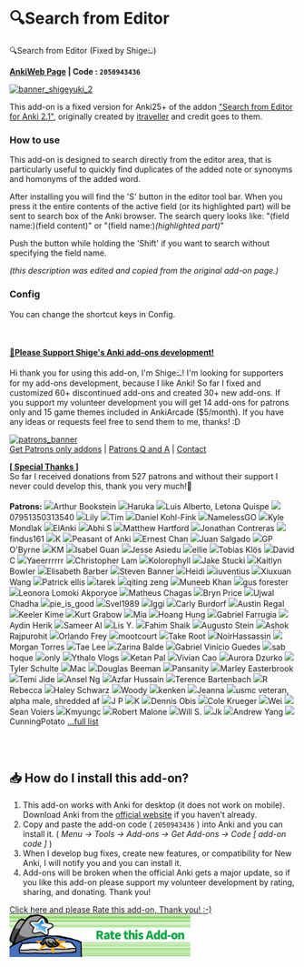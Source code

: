 
# 🔍️Search from Editor

🔍️Search from Editor (Fixed by Shigeඞ)

**[AnkiWeb Page](https://ankiweb.net/shared/info/2050943436) | Code : `2050943436`**

<!-- 
Hi I'm add-ons developer Shige, I fixed this add-on and uploaded it to AnkiWeb.
🔍️Search from Editor (Fixed by Shigeඞ)
https://ankiweb.net/shared/info/2050943436
 -->


<!-- Customized -->
[![banner_shigeyuki_2](https://github.com/shigeyukey/Pokemanki-Gold/assets/124401518/8408c164-e95c-4e40-98c1-393b03e04bcb)](https://www.reddit.com/user/Shige-yuki)

This add-on is a fixed version for Anki25+ of the addon <a href="https://ankiweb.net/shared/info/227080119" target="_blank">"Search from Editor for Anki 2.1"</a>, originally created by <a href="mailto:itraveller@mail.ru" target="_blank">itraveller</a> and credit goes to them.

### How to use

This add-on is designed to search directly from the editor area, that is particularly useful to quickly find duplicates of the added note or synonyms and homonyms of the added word.

After installing you will find the 'S' button in the editor tool bar. When you press it the entire contents of the active field (or its highlighted part) will be sent to search box of the Anki browser. The search query looks like: "(field name:)(field content)" or "(field name:)*(highlighted part)*"

Push the button while holding the 'Shift' if you want to search without specifying the field name.

*(this description was edited and copied from the original add-on page.)*

### Config

You can change the shortcut keys in Config.


<br>

<h4><a href="http://patreon.com/Shigeyuki">💖Please Support Shige's Anki add-ons development!</a></h4>

Hi thank you for using this add-on, I'm Shigeඞ! I'm looking for supporters for my add-ons development, because I like Anki! So far I fixed and customized 60+ discontinued add-ons and created 30+ new add-ons. If you support my volunteer development you will get 14 add-ons for patrons only and 15 game themes included in AnkiArcade ($5/month). If you have any ideas or requests feel free to send them to me, thanks! :D


[![patrons_banner](https://shigeyukey.github.io/shige-addons-wiki/images/_promotion/promotion_00.gif)](http://patreon.com/Shigeyuki)<br>
[Get Patrons only addons](https://www.patreon.com/Shigeyuki) | [Patrons Q and A](https://shigeyukey.github.io/shige-addons-wiki/patrons_q_and_a.html) | [Contact](https://shigeyukey.github.io/shige-addons-wiki/contact.html) <br>



**[[ Special Thanks ]](https://shigeyukey.github.io/shige-addons-wiki/patrons_credit.html#patrons)** <br>
 So far I received donations from 527 patrons and without their support I never could develop this, thank you very much!🙏<br><br>
  **Patrons:** <img src="https://shigeyukey.github.io/shige-addons-wiki/images/patreon_images/95201671.png">Arthur Bookstein <img src="https://shigeyukey.github.io/shige-addons-wiki/images/patreon_images/4189493.png">Haruka  <img src="https://shigeyukey.github.io/shige-addons-wiki/images/patreon_images/39049205.png">Luis Alberto, Letona Quispe <img src="https://shigeyukey.github.io/shige-addons-wiki/images/patreon_images/3015355.png">07951350313540  <img src="https://shigeyukey.github.io/shige-addons-wiki/images/patreon_images/131367142.png">Lily <img src="https://shigeyukey.github.io/shige-addons-wiki/images/patreon_images/130988514.png">Tim <img src="https://shigeyukey.github.io/shige-addons-wiki/images/patreon_images/123514506.png">Daniel Kohl-Fink <img src="https://shigeyukey.github.io/shige-addons-wiki/images/patreon_images/130863731.png">NamelessGO <img src="https://shigeyukey.github.io/shige-addons-wiki/images/patreon_images/21640709.png">Kyle Mondlak <img src="https://shigeyukey.github.io/shige-addons-wiki/images/patreon_images/112593636.png">ElAnki <img src="https://shigeyukey.github.io/shige-addons-wiki/images/patreon_images/139233949.png">Abhi S <img src="https://shigeyukey.github.io/shige-addons-wiki/images/patreon_images/143150902.png">Matthew Hartford <img src="https://shigeyukey.github.io/shige-addons-wiki/images/patreon_images/140244563.png">Jonathan Contreras <img src="https://shigeyukey.github.io/shige-addons-wiki/images/patreon_images/147535833.png">findus161 <img src="https://shigeyukey.github.io/shige-addons-wiki/images/patreon_images/3977614.png">K  <img src="https://shigeyukey.github.io/shige-addons-wiki/images/patreon_images/20456974.png">Peasant of Anki <img src="https://shigeyukey.github.io/shige-addons-wiki/images/patreon_images/78715897.png">Ernest Chan <img src="https://shigeyukey.github.io/shige-addons-wiki/images/patreon_images/146804612.png">Juan Salgado <img src="https://shigeyukey.github.io/shige-addons-wiki/images/patreon_images/72892241.png">GP O'Byrne <img src="https://shigeyukey.github.io/shige-addons-wiki/images/patreon_images/137001490.png">KM <img src="https://shigeyukey.github.io/shige-addons-wiki/images/patreon_images/142758041.png">Isabel Guan <img src="https://shigeyukey.github.io/shige-addons-wiki/images/patreon_images/131879614.png">Jesse Asiedu <img src="https://shigeyukey.github.io/shige-addons-wiki/images/patreon_images/86498562.png">ellie <img src="https://shigeyukey.github.io/shige-addons-wiki/images/patreon_images/90408011.png">Tobias Klös <img src="https://shigeyukey.github.io/shige-addons-wiki/images/patreon_images/152892568.png">David C <img src="https://shigeyukey.github.io/shige-addons-wiki/images/patreon_images/153319957.png">Yaeerrrrrr <img src="https://shigeyukey.github.io/shige-addons-wiki/images/patreon_images/16653393.png">Christopher Lam <img src="https://shigeyukey.github.io/shige-addons-wiki/images/patreon_images/14557801.png">Kolorophyll  <img src="https://shigeyukey.github.io/shige-addons-wiki/images/patreon_images/32002936.png">Jake Stucki <img src="https://shigeyukey.github.io/shige-addons-wiki/images/patreon_images/126129884.png">Kaitlyn Bowler <img src="https://shigeyukey.github.io/shige-addons-wiki/images/patreon_images/53817814.png">Elisabeth Barber <img src="https://shigeyukey.github.io/shige-addons-wiki/images/patreon_images/95639188.png">Steven Banner <img src="https://shigeyukey.github.io/shige-addons-wiki/images/patreon_images/2342247.png">Heidi  <img src="https://shigeyukey.github.io/shige-addons-wiki/images/patreon_images/45458777.png">iuventius <img src="https://shigeyukey.github.io/shige-addons-wiki/images/patreon_images/163514236.png">Xiuxuan Wang <img src="https://shigeyukey.github.io/shige-addons-wiki/images/patreon_images/95408482.png">Patrick ellis <img src="https://shigeyukey.github.io/shige-addons-wiki/images/patreon_images/49035952.png">tarek <img src="https://shigeyukey.github.io/shige-addons-wiki/images/patreon_images/149705924.png">qiting zeng <img src="https://shigeyukey.github.io/shige-addons-wiki/images/patreon_images/59869739.png">Muneeb Khan <img src="https://shigeyukey.github.io/shige-addons-wiki/images/patreon_images/10827293.png">gus forester <img src="https://shigeyukey.github.io/shige-addons-wiki/images/patreon_images/18272512.png">Leonora Lomoki Akporyoe <img src="https://shigeyukey.github.io/shige-addons-wiki/images/patreon_images/153136646.png">Matheus Chagas <img src="https://shigeyukey.github.io/shige-addons-wiki/images/patreon_images/54830120.png">Bryn Price <img src="https://shigeyukey.github.io/shige-addons-wiki/images/patreon_images/145047142.png">Ujwal Chadha <img src="https://shigeyukey.github.io/shige-addons-wiki/images/patreon_images/30780459.png">pie_is_good <img src="https://shigeyukey.github.io/shige-addons-wiki/images/patreon_images/27209515.png">Svel1989 <img src="https://shigeyukey.github.io/shige-addons-wiki/images/patreon_images/163711094.png">Iggi <img src="https://shigeyukey.github.io/shige-addons-wiki/images/patreon_images/164671636.png">Carly Burdorf <img src="https://shigeyukey.github.io/shige-addons-wiki/images/patreon_images/28473334.png">Austin Regal <img src="https://shigeyukey.github.io/shige-addons-wiki/images/patreon_images/22537707.png">Keeler Kime <img src="https://shigeyukey.github.io/shige-addons-wiki/images/patreon_images/95296012.png">Kurt Grabow <img src="https://shigeyukey.github.io/shige-addons-wiki/images/patreon_images/162786071.png">Mia <img src="https://shigeyukey.github.io/shige-addons-wiki/images/patreon_images/162534376.png">Hoang Hung <img src="https://shigeyukey.github.io/shige-addons-wiki/images/patreon_images/66659056.png">Gabriel Farrugia <img src="https://shigeyukey.github.io/shige-addons-wiki/images/patreon_images/165591251.png">Aydin Herik <img src="https://shigeyukey.github.io/shige-addons-wiki/images/patreon_images/10124363.png">Sameer Al <img src="https://shigeyukey.github.io/shige-addons-wiki/images/patreon_images/18365874.png">Lis Y. <img src="https://shigeyukey.github.io/shige-addons-wiki/images/patreon_images/71291734.png">Fahim Shaik <img src="https://shigeyukey.github.io/shige-addons-wiki/images/patreon_images/108245110.png">Augusto Stein <img src="https://shigeyukey.github.io/shige-addons-wiki/images/patreon_images/124387188.png">Ashok Rajpurohit <img src="https://shigeyukey.github.io/shige-addons-wiki/images/patreon_images/23439273.png">Orlando Frey <img src="https://shigeyukey.github.io/shige-addons-wiki/images/patreon_images/24926793.png">mootcourt <img src="https://shigeyukey.github.io/shige-addons-wiki/images/patreon_images/10045900.png">Take Root <img src="https://shigeyukey.github.io/shige-addons-wiki/images/patreon_images/107757731.png">NoirHassassin <img src="https://shigeyukey.github.io/shige-addons-wiki/images/patreon_images/141054047.png">Morgan Torres <img src="https://shigeyukey.github.io/shige-addons-wiki/images/patreon_images/5645766.png">Tae Lee <img src="https://shigeyukey.github.io/shige-addons-wiki/images/patreon_images/168190678.png">Zarina Balde <img src="https://shigeyukey.github.io/shige-addons-wiki/images/patreon_images/65244351.png">Gabriel Vinicio Guedes <img src="https://shigeyukey.github.io/shige-addons-wiki/images/patreon_images/33839343.png">sab hoque <img src="https://shigeyukey.github.io/shige-addons-wiki/images/patreon_images/78520348.png">only <img src="https://shigeyukey.github.io/shige-addons-wiki/images/patreon_images/119890284.png">Ythalo Vlogs <img src="https://shigeyukey.github.io/shige-addons-wiki/images/patreon_images/51031644.png">Ketan Pal <img src="https://shigeyukey.github.io/shige-addons-wiki/images/patreon_images/97140314.png">Vivian Cao <img src="https://shigeyukey.github.io/shige-addons-wiki/images/patreon_images/144275858.png">Aurora Dzurko <img src="https://shigeyukey.github.io/shige-addons-wiki/images/patreon_images/86501477.png">Tyler Schulte <img src="https://shigeyukey.github.io/shige-addons-wiki/images/patreon_images/41793356.png">Mac <img src="https://shigeyukey.github.io/shige-addons-wiki/images/patreon_images/84577944.png">Douglas Beeman <img src="https://shigeyukey.github.io/shige-addons-wiki/images/patreon_images/42811030.png">Pansanity <img src="https://shigeyukey.github.io/shige-addons-wiki/images/patreon_images/54558577.png">Marley Easterbrook <img src="https://shigeyukey.github.io/shige-addons-wiki/images/patreon_images/155979761.png">Temi Jide <img src="https://shigeyukey.github.io/shige-addons-wiki/images/patreon_images/66955168.png">Ansel Ng <img src="https://shigeyukey.github.io/shige-addons-wiki/images/patreon_images/152256816.png">Azfar Hussain <img src="https://shigeyukey.github.io/shige-addons-wiki/images/patreon_images/178158467.png">Terence Bartenbach <img src="https://shigeyukey.github.io/shige-addons-wiki/images/patreon_images/177444844.png">R Rebecca <img src="https://shigeyukey.github.io/shige-addons-wiki/images/patreon_images/108021106.png">Haley Schwarz <img src="https://shigeyukey.github.io/shige-addons-wiki/images/patreon_images/160349862.png">Woody <img src="https://shigeyukey.github.io/shige-addons-wiki/images/patreon_images/166415416.png">kenken <img src="https://shigeyukey.github.io/shige-addons-wiki/images/patreon_images/49440163.png">Jeanna <img src="https://shigeyukey.github.io/shige-addons-wiki/images/patreon_images/14264429.png">usmc veteran, alpha male, shredded af <img src="https://shigeyukey.github.io/shige-addons-wiki/images/patreon_images/79973078.png">J P <img src="https://shigeyukey.github.io/shige-addons-wiki/images/patreon_images/136301102.png">K <img src="https://shigeyukey.github.io/shige-addons-wiki/images/patreon_images/172695991.png">Dennis Obis <img src="https://shigeyukey.github.io/shige-addons-wiki/images/patreon_images/118400646.png">Cole Krueger <img src="https://shigeyukey.github.io/shige-addons-wiki/images/patreon_images/9986622.png">Wei <img src="https://shigeyukey.github.io/shige-addons-wiki/images/patreon_images/109655478.png">Sean Voiers <img src="https://shigeyukey.github.io/shige-addons-wiki/images/patreon_images/160278267.png">Kmyungc <img src="https://shigeyukey.github.io/shige-addons-wiki/images/patreon_images/11209375.png">Robert Malone <img src="https://shigeyukey.github.io/shige-addons-wiki/images/patreon_images/174231223.png">Will S. <img src="https://shigeyukey.github.io/shige-addons-wiki/images/patreon_images/135355652.png">Jk <img src="https://shigeyukey.github.io/shige-addons-wiki/images/patreon_images/157766503.png">Andrew Yang <img src="https://shigeyukey.github.io/shige-addons-wiki/images/patreon_images/42357230.png">CunningPotato  [...full list](https://shigeyukey.github.io/shige-addons-wiki/patrons_credit.html#patrons)


<br>


<br>

## 📥 How do I install this add-on?

1. This add-on works with Anki for desktop (it does not work on mobile). Download Anki from the [official website](https://apps.ankiweb.net/) if you haven't already.
2. Copy and paste the add-on code ( `2050943436` )  into Anki and you can install it. ( *Menu -> Tools -> Add-ons -> Get Add-ons -> Code \[ add-on code ]* )
3. When I develop bug fixes, create new features, or compatibility for New Anki, I will notify you and you can install it.
4. Add-ons will be broken when the official Anki gets a major update, so if you like this add-on please support my volunteer development by rating, sharing, and donating. Thank you!

[Click here and please Rate this add-on, Thank you! :-) <br>
 ![Please rate this](https://raw.githubusercontent.com/shigeyukey/my_addons/main/media_files/rate_this.gif)](https://ankiweb.net/shared/review/2050943436)




